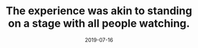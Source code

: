 ---
title: "The experience was akin to standing on a stage with all people watching."
date: 2019-07-16
tags:
  - Fragment
---
